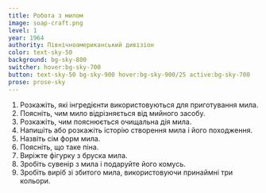 ```yaml
---
title: Робота з милом
image: soap-craft.png
level: 1
year: 1964
authority: Північноамериканський дивізіон
color: text-sky-50
background: bg-sky-800
switcher: hover:bg-sky-700
button: text-sky-50 bg-sky-900 hover:bg-sky-900/25 active:bg-sky-700
prose: prose-sky
---
```


1. Розкажіть, які інгредієнти використовуються для приготування мила.
2. Поясніть, чим мило відрізняється від мийного засобу.
3. Розкажіть, чим пояснюється очищальна дія мила.
4. Напишіть або розкажіть історію створення мила і його походження.
5. Назвіть сім форм мила.
6. Поясніть, що таке піна.
7. Виріжте фігурку з бруска мила.
8. Зробіть сувенір з мила і подаруйте його комусь.
9. Зробіть виріб зі збитого мила, використовуючи принаймні три кольори. 
